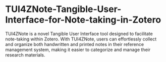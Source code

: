 # TUI4ZNote-Tangible-User-Interface-for-Note-taking-in-Zotero
TUI4ZNote is a novel Tangible User Interface tool designed to facilitate note-taking within Zotero. With TUI4ZNote, users can effortlessly collect and organize both handwritten and printed notes in their reference management system, making it easier to categorize and manage their research materials. 

